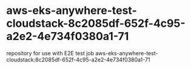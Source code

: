 # aws-eks-anywhere-test-cloudstack-8c2085df-652f-4c95-a2e2-4e734f0380a1-71
repository for use with E2E test job aws-eks-anywhere-test-cloudstack:8c2085df-652f-4c95-a2e2-4e734f0380a1-71
